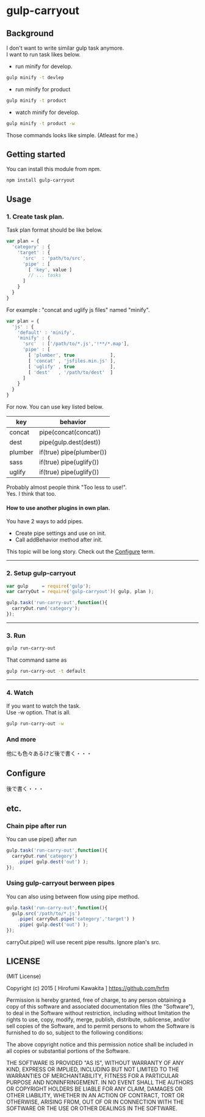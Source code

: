 # gulp-carryout

## Background

I don't want to write similar gulp task anymore.  
I want to run task likes below.  

- run minify for develop.
```sh
gulp minify -t devlep
```

- run minify for product
```sh
gulp minify -t product
```

- watch minify for develop.
```sh
gulp minify -t product -w
```

Those commands looks like simple. (Atleast for me.)

## Getting started

You can install this module from npm.

    npm install gulp-carryout

## Usage

### 1. Create task plan.

Task plan format should be like below.

```javascript
var plan = {
  'category' : {
    'target' : {
      'src'  : 'path/to/src',
      'pipe' : [
        [ 'key', value ]
        // ... tasks
      ]
    }
  }
}
```

For example : "concat and uglify js files" named "minify".

```javascript
var plan = {
  'js' : {
    'default' : 'minify',
    'minify' : {
      'src'  : ['/path/to/*.js','!**/*.map'],
      'pipe' : [
        [ 'plumber', true             ],
        [ 'concat' , 'jsfiles.min.js' ],
        [ 'uglify' , true             ],
        [ 'dest'   , '/path/to/dest'  ]
      ]
    }
  }
}
```

For now. You can use key listed below.

|key    |behavior |
|-------|---------|
|concat |pipe(concat(concat))     |
|dest   |pipe(gulp.dest(dest))    |
|plumber|if(true) pipe(plumber()) |
|sass   |if(true) pipe(uglify())  |
|uglify |if(true) pipe(uglify())  |

Probably almost people think "Too less to use!".  
Yes. I think that too.

#### How to use another plugins in own plan.

You have 2 ways to add pipes.

- Create pipe settings and use on init.
- Call addBehavior method after init. 

This topic will be long story.
Check out the [Configure](#Configure) term.

---

### 2. Setup gulp-carryout

```javascript
var gulp     = require('gulp');
var carryOut = require('gulp-carryout')( gulp, plan );

gulp.task('run-carry-out',function(){
  carryOut.run('category');
});
```

---

### 3. Run

```sh
gulp run-carry-out
```

That command same as

```sh
gulp run-carry-out -t default
```

---

### 4. Watch

If you want to watch the task.  
Use -w option. That is all.

```sh
gulp run-carry-out -w
```

### And more

他にも色々あるけど後で書く・・・

## <a name ="Configure">Configure


後で書く・・・

## etc.

### Chain pipe after run

You can use pipe() after run

```javascript
gulp.task('run-carry-out',function(){
  carryOut.run('category')
    .pipe( gulp.dest('out') );
});
```

### Using gulp-carryout berween pipes

You can also using between flow using pipe method.

```javascript
gulp.task('run-carry-out',function(){
  gulp.src('/path/to/*.js')
    .pipe( carryOut.pipe('category','target') )
    .pipe( gulp.dest('out') );
});
```

carryOut.pipe() will use recent pipe results. Ignore plan's src.



LICENSE
-------

(MIT License)

Copyright (c) 2015 [ Hirofumi Kawakita ] https://github.com/hrfm

Permission is hereby granted, free of charge, to any person obtaining
a copy of this software and associated documentation files (the
"Software"), to deal in the Software without restriction, including
without limitation the rights to use, copy, modify, merge, publish,
distribute, sublicense, and/or sell copies of the Software, and to
permit persons to whom the Software is furnished to do so, subject to
the following conditions:

The above copyright notice and this permission notice shall be
included in all copies or substantial portions of the Software.

THE SOFTWARE IS PROVIDED "AS IS", WITHOUT WARRANTY OF ANY KIND,
EXPRESS OR IMPLIED, INCLUDING BUT NOT LIMITED TO THE WARRANTIES OF
MERCHANTABILITY, FITNESS FOR A PARTICULAR PURPOSE AND
NONINFRINGEMENT. IN NO EVENT SHALL THE AUTHORS OR COPYRIGHT HOLDERS BE
LIABLE FOR ANY CLAIM, DAMAGES OR OTHER LIABILITY, WHETHER IN AN ACTION
OF CONTRACT, TORT OR OTHERWISE, ARISING FROM, OUT OF OR IN CONNECTION
WITH THE SOFTWARE OR THE USE OR OTHER DEALINGS IN THE SOFTWARE.
